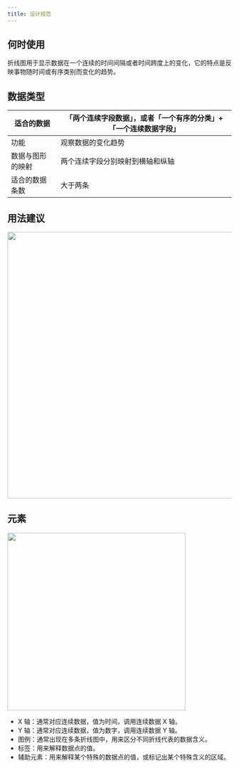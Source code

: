 ```yaml
---
title: 设计规范
---
```


## 何时使用

折线图用于显示数据在一个连续的时间间隔或者时间跨度上的变化，它的特点是反映事物随时间或有序类别而变化的趋势。

## 数据类型

| 适合的数据       | 「两个连续字段数据」，或者「一个有序的分类」+「一个连续数据字段」 |
| ---------------- | ----------------------------------------------------------------- |
| 功能             | 观察数据的变化趋势                                                |
| 数据与图形的映射 | 两个连续字段分别映射到横轴和纵轴                                  |
| 适合的数据条数   | 大于两条                                                          |

## 用法建议

<img src="https://gw.alipayobjects.com/mdn/rms_d314dd/afts/img/A*yGeASraSozQAAAAAAAAAAABkARQnAQ" width="600">

## 元素

<img src="https://gw.alipayobjects.com/mdn/rms_d314dd/afts/img/A*uxv8RJgYx4oAAAAAAAAAAABkARQnAQ" width="400">

- X 轴：通常对应连续数据，值为时间，调用连续数据 X 轴。
- Y 轴：通常对应连续数据，值为数字，调用连续数据 Y 轴。
- 图例：通常出现在多条折线图中，用来区分不同折线代表的数据含义。
- 标签：用来解释数据点的值。
- 辅助元素：用来解释某个特殊的数据点的值，或标记出某个特殊含义的区域。
